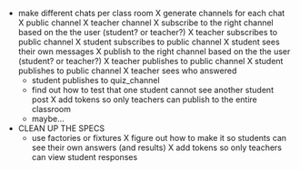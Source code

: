 * make different chats per class room
  X generate channels for each chat
    X public channel
    X teacher channel
  X subscribe to the right channel based on the the user (student? or teacher?)
    X teacher subscribes to public channel
    X student subscribes to public channel
    X student sees their own messages
  X publish to the right channel based on the the user (student? or teacher?)
    X teacher publishes to public channel
    X student publishes to public channel
      X teacher sees who answered
    * student publishes to quiz_channel
    * find out how to test that one student cannot see another student post
X add tokens so only teachers can publish to the entire classroom
  * maybe...
* CLEAN UP THE SPECS
  * use factories or fixtures
X figure out how to make it so students can see their own answers (and results)
X add tokens so only teachers can view student responses
